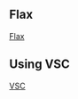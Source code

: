 ## Flax

[Flax](https://flax.readthedocs.io/en/latest/getting_started.html)

## Using VSC
[VSC](https://medium.com/@ivanzhd/vscode-sftp-connection-to-compute-engine-on-google-cloud-platform-gcloud-9312797d56eb)